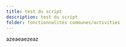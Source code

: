 ```yaml
---
title: test du script
description: test du script
folder: fonctionnalités communes/activities
---
```

azeaeaezeaz
